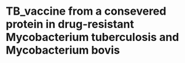 # TB_vaccine from a consevered protein in drug-resistant Mycobacterium tuberculosis and Mycobacterium bovis
